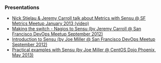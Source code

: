 ### Presentations
* [Nick Stielau & Jeremy Carroll talk about Metrics with Sensu @ SF Metrics Meetup January 2013 (video)](http://vimeo.com/59417953)
* [Making the switch - Nagios to Sensu (by Jeremy Carroll @ San Francisco DevOps Meetup September 2012)](http://www.slideshare.net/jeremy_carroll/sensu-14485155)
* [Introduction to Sensu (by Joe Miller @ San Francisco DevOps Meetup September 2012)](https://speakerdeck.com/joemiller/introduction-to-sensu)
* [Practical examples with Sensu (by Joe Miller @ CentOS Dojo Phoenix, May 2013)](https://speakerdeck.com/joemiller/practical-examples-with-sensu-monitoring-framework)